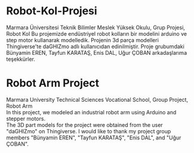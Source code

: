# Robot-Kol-Projesi
Marmara Üniversitesi Teknik Bilimler Meslek Yüksek Okulu, Grup Projesi, Robot Kol
Bu projemizde endüstriyel robot kolların bir modelini arduino ve step motor kullanarak modelledik.
Projenin 3d parça modelleri Thingiverse'te daGHIZmo adlı kullanıcıdan edinilmiştir.
Proje grubumdaki Bünyamin EREN, Tayfun KARATAŞ, Enis DAL, Uğur ÇOBAN arkadaşlarıma teşekkürler.

# Robot Arm Project  
Marmara University Technical Sciences Vocational School, Group Project, Robot Arm  
In this project, we modeled an industrial robot arm using Arduino and stepper motors.  
The 3D part models for the project were obtained from the user "daGHIZmo" on Thingiverse.
I would like to thank my project group members "Bünyamin EREN", "Tayfun KARATAŞ", "Enis DAL", and "Uğur ÇOBAN".

